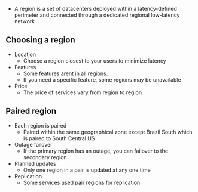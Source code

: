 * A region is a set of datacenters deployed within a latency-defined perimeter and connected through a dedicated regional low-latency network

## Choosing a region
* Location
	* Choose a region closest to your users to minimize latency
* Features
	* Some features arent in all regions.
	* If you need a specific feature, some regions may be unavailable
* Price
	* The price of services vary from region to region

## Paired region
* Each region is paired
	* Paired within the same geographical zone except Brazil South which is paired to South Central US
* Outage failover
	* If the primary region has an outage, you can failover to the secondary region
* Planned updates
	* Only one region in a pair is updated at any one time
* Replication
	* Some services used pair regions for replication